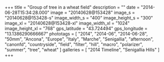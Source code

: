 +++
title = "Group of tree in a wheat field"
description = ""
date = "2014-06-28T15:34:28.000"
image = "20140628@153428"
image_s = "20140628@153428-s"
image_width_s = "400"
image_height_s = "300"
image_xl = "20140628@153428-xl"
image_width_xl = "1024"
image_height_xl = "768"
gps_latitude = "43.724494"
gps_longitude = "13.1386290666667"
phototags = [ "2014", "2014-06", "2014-06-28", "50mm", "Ancona", "Europe", "Italy", "Marche", "Senigallia", "afternoon", "canonfd", "countryside", "field", "filter", "hill", "macro", "polarizer", "summer", "tree", "wheat" ]
galleries = [ "2014 Timeline", "Senigallia Hills" ]
+++
